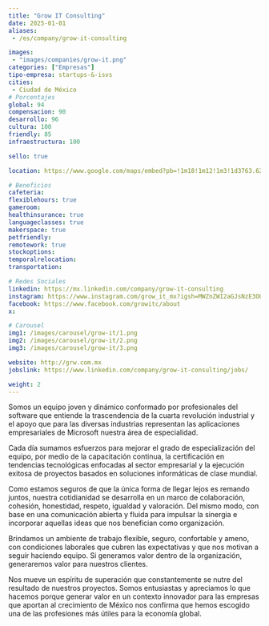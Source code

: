 ```yaml
---
title: "Grow IT Consulting"
date: 2025-01-01
aliases:
 - /es/company/grow-it-consulting

images: 
 - "images/companies/grow-it.png"
categories: ["Empresas"]
tipo-empresa: startups-&-isvs
cities: 
 - Ciudad de México
# Porcentajes  
global: 94
compensacion: 90
desarrollo: 96
cultura: 100
friendly: 85
infraestructura: 100  

sello: true

location: https://www.google.com/maps/embed?pb=!1m18!1m12!1m3!1d3763.626826027306!2d-99.18383112108545!3d19.385304535173116!2m3!1f0!2f0!3f0!3m2!1i1024!2i768!4f13.1!3m3!1m2!1s0x85d1ff781f910ee7%3A0x27054d7908d19bbe!2sSan%20Antonio%20120%2C%20N%C3%A1poles%2C%20Benito%20Ju%C3%A1rez%2C%2003710%20Ciudad%20de%20M%C3%A9xico%2C%20CDMX!5e0!3m2!1ses-419!2smx!4v1738086059332!5m2!1ses-419!2smx

# Beneficios
cafeteria: 
flexiblehours: true
gameroom: 
healthinsurance: true
languageclasses: true
makerspace: true
petfriendly: 
remotework: true
stockoptions: 
temporalrelocation: 
transportation: 

# Redes Sociales
linkedin: https://mx.linkedin.com/company/grow-it-consulting
instagram: https://www.instagram.com/grow_it_mx?igsh=MWZnZWI2aGJsNzE3OQ==
facebook: https://www.facebook.com/growitc/about
x: 

# Carousel
img1: /images/carousel/grow-it/1.png
img2: /images/carousel/grow-it/2.png
img3: /images/carousel/grow-it/3.png

website: http://grw.com.mx
jobslink: https://www.linkedin.com/company/grow-it-consulting/jobs/

weight: 2
---
```


Somos un equipo joven y dinámico conformado por profesionales del software que entiende la trascendencia de la cuarta revolución industrial y el apoyo que para las diversas industrias representan las aplicaciones empresariales de Microsoft nuestra área de especialidad.

Cada día sumamos esfuerzos para mejorar el grado de especialización del equipo, por medio de la capacitación continua, la certificación en tendencias tecnológicas enfocadas al sector empresarial y la ejecución exitosa de proyectos basados en soluciones informáticas de clase mundial.

Como estamos seguros de que la única forma de llegar lejos es remando juntos, nuestra cotidianidad se desarrolla en un marco de colaboración, cohesión, honestidad, respeto, igualdad y valoración. Del mismo modo, con base en una comunicación abierta y fluida para impulsar la sinergia e incorporar aquellas ideas que nos benefician como organización. 

Brindamos un ambiente de trabajo flexible, seguro, confortable y ameno, con condiciones laborales que cubren las expectativas y que nos motivan a seguir haciendo equipo. Si generamos valor dentro de la organización, generaremos valor para nuestros clientes.

Nos mueve un espíritu de superación que constantemente se nutre del resultado de  nuestros proyectos. Somos entusiastas y apreciamos lo que hacemos porque generar valor  en un contexto innovador para las empresas que aportan al crecimiento de México nos confirma que hemos escogido una de las profesiones más útiles para la economía global.
